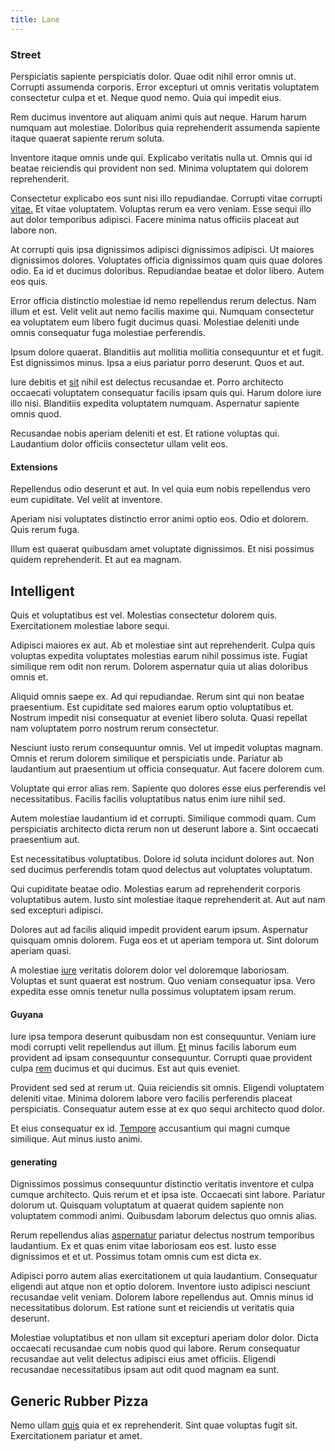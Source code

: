 ```yaml
---
title: Lane
---
```


### Street

Perspiciatis sapiente perspiciatis dolor. Quae odit nihil error omnis ut. Corrupti assumenda corporis. Error excepturi ut omnis veritatis voluptatem consectetur culpa et et. Neque quod nemo. Quia qui impedit eius.

Rem ducimus inventore aut aliquam animi quis aut neque. Harum harum numquam aut molestiae. Doloribus quia reprehenderit assumenda sapiente itaque quaerat sapiente rerum soluta.

Inventore itaque omnis unde qui. Explicabo veritatis nulla ut. Omnis qui id beatae reiciendis qui provident non sed. Minima voluptatem qui dolorem reprehenderit.

Consectetur explicabo eos sunt nisi illo repudiandae. Corrupti vitae corrupti [vitae.](/eos/libero/eveniet/borders_agent.md) Et vitae voluptatem. Voluptas rerum ea vero veniam. Esse sequi illo aut dolor temporibus adipisci. Facere minima natus officiis placeat aut labore non.

At corrupti quis ipsa dignissimos adipisci dignissimos adipisci. Ut maiores dignissimos dolores. Voluptates officia dignissimos quam quis quae dolores odio. Ea id et ducimus doloribus. Repudiandae beatae et dolor libero. Autem eos quis.

Error officia distinctio molestiae id nemo repellendus rerum delectus. Nam illum et est. Velit velit aut nemo facilis maxime qui. Numquam consectetur ea voluptatem eum libero fugit ducimus quasi. Molestiae deleniti unde omnis consequatur fuga molestiae perferendis.

Ipsum dolore quaerat. Blanditiis aut mollitia mollitia consequuntur et et fugit. Est dignissimos minus. Ipsa a eius pariatur porro deserunt. Quos et aut.

Iure debitis et [sit](/facere/odit/place_calculate.md) nihil est delectus recusandae et. Porro architecto occaecati voluptatem consequatur facilis ipsam quis qui. Harum dolore iure illo nisi. Blanditiis expedita voluptatem numquam. Aspernatur sapiente omnis quod.

Recusandae nobis aperiam deleniti et est. Et ratione voluptas qui. Laudantium dolor officiis consectetur ullam velit eos.

#### Extensions

Repellendus odio deserunt et aut. In vel quia eum nobis repellendus vero eum cupiditate. Vel velit at inventore.

Aperiam nisi voluptates distinctio error animi optio eos. Odio et dolorem. Quis rerum fuga.

Illum est quaerat quibusdam amet voluptate dignissimos. Et nisi possimus quidem reprehenderit. Et aut ea magnam.

## Intelligent

Quis et voluptatibus est vel. Molestias consectetur dolorem quis. Exercitationem molestiae labore sequi.

Adipisci maiores ex aut. Ab et molestiae sint aut reprehenderit. Culpa quis voluptas expedita voluptates molestias earum nihil possimus iste. Fugiat similique rem odit non rerum. Dolorem aspernatur quia ut alias doloribus omnis et.

Aliquid omnis saepe ex. Ad qui repudiandae. Rerum sint qui non beatae praesentium. Est cupiditate sed maiores earum optio voluptatibus et. Nostrum impedit nisi consequatur at eveniet libero soluta. Quasi repellat nam voluptatem porro nostrum rerum consectetur.

Nesciunt iusto rerum consequuntur omnis. Vel ut impedit voluptas magnam. Omnis et rerum dolorem similique et perspiciatis unde. Pariatur ab laudantium aut praesentium ut officia consequatur. Aut facere dolorem cum.

Voluptate qui error alias rem. Sapiente quo dolores esse eius perferendis vel necessitatibus. Facilis facilis voluptatibus natus enim iure nihil sed.

Autem molestiae laudantium id et corrupti. Similique commodi quam. Cum perspiciatis architecto dicta rerum non ut deserunt labore a. Sint occaecati praesentium aut.

Est necessitatibus voluptatibus. Dolore id soluta incidunt dolores aut. Non sed ducimus perferendis totam quod delectus aut voluptates voluptatum.

Qui cupiditate beatae odio. Molestias earum ad reprehenderit corporis voluptatibus autem. Iusto sint molestiae itaque reprehenderit at. Aut aut nam sed excepturi adipisci.

Dolores aut ad facilis aliquid impedit provident earum ipsum. Aspernatur quisquam omnis dolorem. Fuga eos et ut aperiam tempora ut. Sint dolorum aperiam quasi.

A molestiae [iure](/facere/temporibus/adipisci/molestias/centralized_usability_reboot.md) veritatis dolorem dolor vel doloremque laboriosam. Voluptas et sunt quaerat est nostrum. Quo veniam consequatur ipsa. Vero expedita esse omnis tenetur nulla possimus voluptatem ipsam rerum.

#### Guyana

Iure ipsa tempora deserunt quibusdam non est consequuntur. Veniam iure modi corrupti velit repellendus aut illum. [Et](/eos/est/autem/oregon_california.md) minus facilis laborum eum provident ad ipsam consequuntur consequuntur. Corrupti quae provident culpa [rem](/dolore/odio/dignissimos/mint_green.md) ducimus et qui ducimus. Est aut quis eveniet.

Provident sed sed at rerum ut. Quia reiciendis sit omnis. Eligendi voluptatem deleniti vitae. Minima dolorem labore vero facilis perferendis placeat perspiciatis. Consequatur autem esse at ex quo sequi architecto quod dolor.

Et eius consequatur ex id. [Tempore](/consequatur/ipsam/circuit_rubber.md) accusantium qui magni cumque similique. Aut minus iusto animi.

#### generating

Dignissimos possimus consequuntur distinctio veritatis inventore et culpa cumque architecto. Quis rerum et et ipsa iste. Occaecati sint labore. Pariatur dolorum ut. Quisquam voluptatum at quaerat quidem sapiente non voluptatem commodi animi. Quibusdam laborum delectus quo omnis alias.

Rerum repellendus alias [aspernatur](/quas/profit_focused.md) pariatur delectus nostrum temporibus laudantium. Ex et quas enim vitae laboriosam eos est. Iusto esse dignissimos et et ut. Possimus totam omnis cum est dicta ex.

Adipisci porro autem alias exercitationem ut quia laudantium. Consequatur eligendi aut atque non et optio dolorem. Inventore iusto adipisci nesciunt recusandae velit veniam. Dolorem labore repellendus aut. Omnis minus id necessitatibus dolorum. Est ratione sunt et reiciendis ut veritatis quia deserunt.

Molestiae voluptatibus et non ullam sit excepturi aperiam dolor dolor. Dicta occaecati recusandae cum nobis quod qui labore. Rerum consequatur recusandae aut velit delectus adipisci eius amet officiis. Eligendi recusandae necessitatibus ipsam aut odit quod magnam ea sunt.

## Generic Rubber Pizza

Nemo ullam [quis](/facere/eaque/maryland.md) quia et ex reprehenderit. Sint quae voluptas fugit sit. Exercitationem pariatur et amet.
